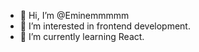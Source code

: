 - 👋 Hi, I’m @Eminemmmmm
- 👀 I’m interested in frontend development.
- 🌱 I’m currently learning React.

<!---
Eminemmmmm/Eminemmmmm is a ✨ special ✨ repository because its `README.md` (this file) appears on your GitHub profile.
You can click the Preview link to take a look at your changes.
--->
